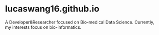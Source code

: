 # lucaswang16.github.io

A Developer&Researcher focused on Bio-medical Data Science. Currently, my interests focus on bio-informatics.
